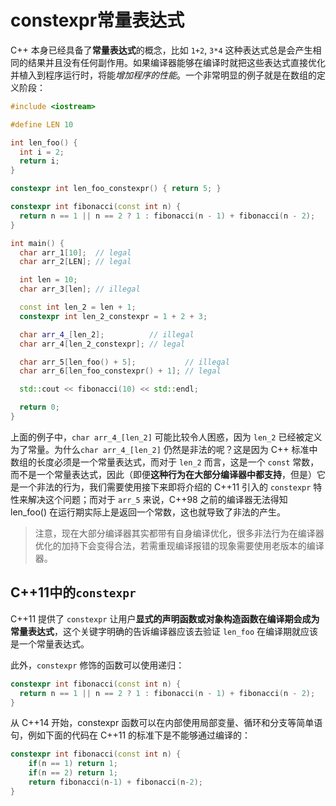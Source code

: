 # constexpr常量表达式

C++ 本身已经具备了**常量表达式**的概念，比如 `1+2`, `3*4` 这种表达式总是会产生相同的结果并且没有任何副作用。如果编译器能够在编译时就把这些表达式直接优化并植入到程序运行时，将能*增加程序的性能*。一个非常明显的例子就是在数组的定义阶段：

```cpp
#include <iostream>

#define LEN 10

int len_foo() {
  int i = 2;
  return i;
}

constexpr int len_foo_constexpr() { return 5; }

constexpr int fibonacci(const int n) {
  return n == 1 || n == 2 ? 1 : fibonacci(n - 1) + fibonacci(n - 2);
}

int main() {
  char arr_1[10];  // legal
  char arr_2[LEN]; // legal

  int len = 10;
  char arr_3[len]; // illegal

  const int len_2 = len + 1;
  constexpr int len_2_constexpr = 1 + 2 + 3;

  char arr_4_[len_2];          // illegal
  char arr_4[len_2_constexpr]; // legal

  char arr_5[len_foo() + 5];           // illegal
  char arr_6[len_foo_constexpr() + 1]; // legal

  std::cout << fibonacci(10) << std::endl;

  return 0;
}
```

上面的例子中，`char arr_4_[len_2]` 可能比较令人困惑，因为 `len_2` 已经被定义为了常量。为什么`char arr_4_[len_2]` 仍然是非法的呢？这是因为 C++ 标准中数组的长度必须是一个常量表达式，而对于 `len_2` 而言，这是一个 `const` 常数，而不是一个常量表达式，因此（即便**这种行为在大部分编译器中都支持**，但是）它是一个非法的行为，我们需要使用接下来即将介绍的 C++11 引入的 `constexpr` 特性来解决这个问题；而对于 `arr_5` 来说，C++98 之前的编译器无法得知 len_foo() 在运行期实际上是返回一个常数，这也就导致了非法的产生。

> 注意，现在大部分编译器其实都带有自身编译优化，很多非法行为在编译器优化的加持下会变得合法，若需重现编译报错的现象需要使用老版本的编译器。

## C++11中的`constexpr`

C++11 提供了 `constexpr` 让用户**显式的声明函数或对象构造函数在编译期会成为常量表达式**，这个关键字明确的告诉编译器应该去验证 `len_foo` 在编译期就应该是一个常量表达式。

此外，`constexpr` 修饰的函数可以使用递归：

```cpp
constexpr int fibonacci(const int n) {
  return n == 1 || n == 2 ? 1 : fibonacci(n - 1) + fibonacci(n - 2);
}
```

从 C++14 开始，constexpr 函数可以在内部使用局部变量、循环和分支等简单语句，例如下面的代码在 C++11 的标准下是不能够通过编译的：

```cpp
constexpr int fibonacci(const int n) {
	if(n == 1) return 1;
	if(n == 2) return 1;
	return fibonacci(n-1) + fibonacci(n-2);
}
```

